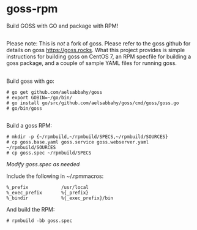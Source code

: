 # goss-rpm
Build GOSS with GO and package with RPM!

##
Please note: This is *not* a fork of goss. Please refer to the goss github for details on
goss https://goss.rocks. What this project provides is simple instructions for building
goss on CentOS 7, an RPM specfile for building a goss package, and a couple of sample
YAML files for running goss.

##
Build goss with go:

```# sudo yum -y install glide golang-bin
# go get github.com/aelsabbahy/goss
# export GOBIN=~/go/bin/
# go install go/src/github.com/aelsabbahy/goss/cmd/goss/goss.go
# go/bin/goss
```

##
Build a goss RPM:

```# sudo yum install rpm-build
# mkdir -p {~/rpmbuild,~/rpmbuild/SPECS,~/rpmbuild/SOURCES}
# cp goss.base.yaml goss.service goss.webserver.yaml ~/rpmbuild/SOURCES
# cp goss.spec ~/rpmbuild/SPECS
```

_Modify goss.spec as needed_

Include the following in ~/.rpmmacros:

```%_sysconfdir  /usr/local/etc
%_prefix            /usr/local
%_exec_prefix       %{_prefix}
%_bindir            %{_exec_prefix}/bin
```
And build the RPM: 

```# cd ~/rpmbuild/SPECS
# rpmbuild -bb goss.spec
```
